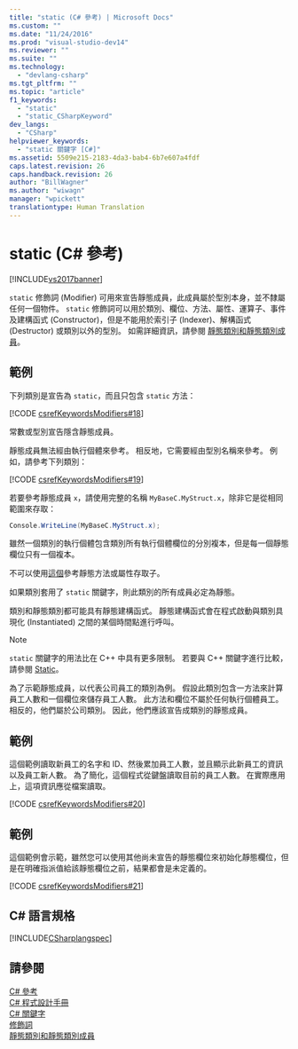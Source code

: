 ```yaml
---
title: "static (C# 參考) | Microsoft Docs"
ms.custom: ""
ms.date: "11/24/2016"
ms.prod: "visual-studio-dev14"
ms.reviewer: ""
ms.suite: ""
ms.technology: 
  - "devlang-csharp"
ms.tgt_pltfrm: ""
ms.topic: "article"
f1_keywords: 
  - "static"
  - "static_CSharpKeyword"
dev_langs: 
  - "CSharp"
helpviewer_keywords: 
  - "static 關鍵字 [C#]"
ms.assetid: 5509e215-2183-4da3-bab4-6b7e607a4fdf
caps.latest.revision: 26
caps.handback.revision: 26
author: "BillWagner"
ms.author: "wiwagn"
manager: "wpickett"
translationtype: Human Translation
---
```

# static (C# 參考)
[!INCLUDE[vs2017banner](../../../csharp/includes/vs2017banner.md)]

`static` 修飾詞 \(Modifier\) 可用來宣告靜態成員，此成員屬於型別本身，並不隸屬任何一個物件。  `static` 修飾詞可以用於類別、欄位、方法、屬性、運算子、事件及建構函式 \(Constructor\)，但是不能用於索引子 \(Indexer\)、解構函式 \(Destructor\) 或類別以外的型別。  如需詳細資訊，請參閱 [靜態類別和靜態類別成員](../../../csharp/programming-guide/classes-and-structs/static-classes-and-static-class-members.md)。  
  
## 範例  
 下列類別是宣告為 `static`，而且只包含 `static` 方法：  
  
 [!CODE [csrefKeywordsModifiers#18](../CodeSnippet/VS_Snippets_VBCSharp/csrefKeywordsModifiers#18)]  
  
 常數或型別宣告隱含靜態成員。  
  
 靜態成員無法經由執行個體來參考。  相反地，它需要經由型別名稱來參考。  例如，請參考下列類別：  
  
 [!CODE [csrefKeywordsModifiers#19](../CodeSnippet/VS_Snippets_VBCSharp/csrefKeywordsModifiers#19)]  
  
 若要參考靜態成員 `x`，請使用完整的名稱 `MyBaseC.MyStruct.x`，除非它是從相同範圍來存取：  
  
```c#  
Console.WriteLine(MyBaseC.MyStruct.x);  
```  
  
 雖然一個類別的執行個體包含類別所有執行個體欄位的分別複本，但是每一個靜態欄位只有一個複本。  
  
 不可以使用[這個](../../../csharp/language-reference/keywords/this.md)參考靜態方法或屬性存取子。  
  
 如果類別套用了 `static` 關鍵字，則此類別的所有成員必定為靜態。  
  
 類別和靜態類別都可能具有靜態建構函式。  靜態建構函式會在程式啟動與類別具現化 \(Instantiated\) 之間的某個時間點進行呼叫。  
  
> [!NOTE]
>  `static` 關鍵字的用法比在 C\+\+ 中具有更多限制。  若要與 C\+\+ 關鍵字進行比較，請參閱 [Static](/visual-cpp/misc/static-cpp)。  
  
 為了示範靜態成員，以代表公司員工的類別為例。  假設此類別包含一方法來計算員工人數和一個欄位來儲存員工人數。  此方法和欄位不屬於任何執行個體員工。  相反的，他們屬於公司類別。  因此，他們應該宣告成類別的靜態成員。  
  
## 範例  
 這個範例讀取新員工的名字和 ID、然後累加員工人數，並且顯示此新員工的資訊以及員工新人數。  為了簡化，這個程式從鍵盤讀取目前的員工人數。  在實際應用上，這項資訊應從檔案讀取。  
  
 [!CODE [csrefKeywordsModifiers#20](../CodeSnippet/VS_Snippets_VBCSharp/csrefKeywordsModifiers#20)]  
  
## 範例  
 這個範例會示範，雖然您可以使用其他尚未宣告的靜態欄位來初始化靜態欄位，但是在明確指派值給該靜態欄位之前，結果都會是未定義的。  
  
 [!CODE [csrefKeywordsModifiers#21](../CodeSnippet/VS_Snippets_VBCSharp/csrefKeywordsModifiers#21)]  
  
## C\# 語言規格  
 [!INCLUDE[CSharplangspec](../../../csharp/language-reference/keywords/includes/csharplangspec_md.md)]  
  
## 請參閱  
 [C\# 參考](../../../csharp/language-reference/index.md)   
 [C\# 程式設計手冊](../../../csharp/programming-guide/index.md)   
 [C\# 關鍵字](../../../csharp/language-reference/keywords/index.md)   
 [修飾詞](../../../csharp/language-reference/keywords/modifiers.md)   
 [靜態類別和靜態類別成員](../../../csharp/programming-guide/classes-and-structs/static-classes-and-static-class-members.md)